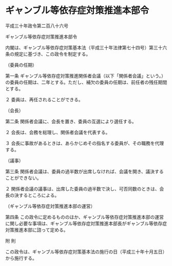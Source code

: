 # ギャンブル等依存症対策推進本部令

平成三十年政令第二百八十六号

ギャンブル等依存症対策推進本部令

内閣は、ギャンブル等依存症対策基本法（平成三十年法律第七十四号）第三十六条の規定に基づき、この政令を制定する。

（委員の任期）

第一条 ギャンブル等依存症対策推進関係者会議（以下「関係者会議」という。）の委員の任期は、二年とする。ただし、補欠の委員の任期は、前任者の残任期間とする。

２ 委員は、再任されることができる。

（会長）

第二条 関係者会議に、会長を置き、委員の互選により選任する。

２ 会長は、会務を総理し、関係者会議を代表する。

３ 会長に事故があるときは、あらかじめその指名する委員が、その職務を代理する。

（議事）

第三条 関係者会議は、委員の過半数が出席しなければ、会議を開き、議決することができない。

２ 関係者会議の議事は、出席した委員の過半数で決し、可否同数のときは、会長の決するところによる。

（ギャンブル等依存症対策推進本部の運営）

第四条 この政令に定めるもののほか、ギャンブル等依存症対策推進本部の運営に関し必要な事項は、ギャンブル等依存症対策推進本部長がギャンブル等依存症対策推進本部に諮って定める。

附 則

この政令は、ギャンブル等依存症対策基本法の施行の日（平成三十年十月五日）から施行する。
